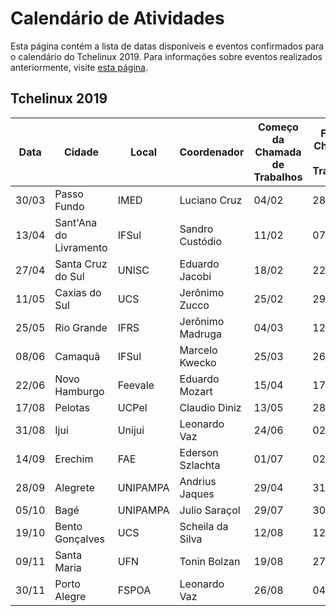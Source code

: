 Calendário de Atividades
========================

Esta página contém a lista de datas disponíveis e eventos confirmados para o calendário do Tchelinux 2019. Para informações sobre eventos realizados anteriormente, visite [esta página](historico_eventos.md).

## Tchelinux 2019

| Data  | Cidade                 | Local    | Coordenador      | Começo da Chamada de Trabalhos | Fim da Chamada de Trabalhos  | Anúncio da Programação  |
|-------|------------------------|----------|------------------|-------------------------------|-------------------------------|-------------------------|
| 30/03 | Passo Fundo            | IMED     | Luciano Cruz     | 04/02                         | 28/02         | 01/03        |
| 13/04 | Sant'Ana do Livramento | IFSul    | Sandro Custódio  | 11/02                         | 07/03         | 11/03        |
| 27/04 | Santa Cruz do Sul      | UNISC    | Eduardo Jacobi   | 18/02                         | 22/03         | 25/03        | 
| 11/05 | Caxias do Sul          | UCS      | Jerônimo Zucco   | 25/02                         | 29/03         | 02/04        |
| 25/05 | Rio Grande             | IFRS     | Jerônimo Madruga | 04/03                         | 12/04         | 15/04        | 
| 08/06 | Camaquã                | IFSul    | Marcelo Kwecko   | 25/03                         | 26/04         | 29/04        |
| 22/06 | Novo Hamburgo          | Feevale  | Eduardo Mozart   | 15/04                         | 17/05         | 20/05        |  
| 17/08 | Pelotas                | UCPel    | Claudio Diniz    | 13/05                         | 28/06         | 01/07        | 
| 31/08 | Ijui                   | Unijui   | Leonardo Vaz     | 24/06                         | 02/07         | 29/07        | 
| 14/09 | Erechim                | FAE      | Ederson Szlachta | 01/07                         | 02/08         | 05/08        |
| 28/09 | Alegrete               | UNIPAMPA | Andrius Jaques   | 29/04                         | 31/05         | 03/06        |
| 05/10 | Bagé                   | UNIPAMPA | Julio Saraçol    | 29/07                         | 30/08         | 02/09        |
| 19/10 | Bento Gonçalves        | UCS      | Scheila da Silva | 12/08                         | 12/09         | 16/09        |
| 09/11 | Santa Maria            | UFN      | Tonin Bolzan     | 19/08                         | 27/09         | 30/09        |
| 30/11 | Porto Alegre           | FSPOA    | Leonardo Vaz     | 26/08                         | 04/10         | 07/10        |
